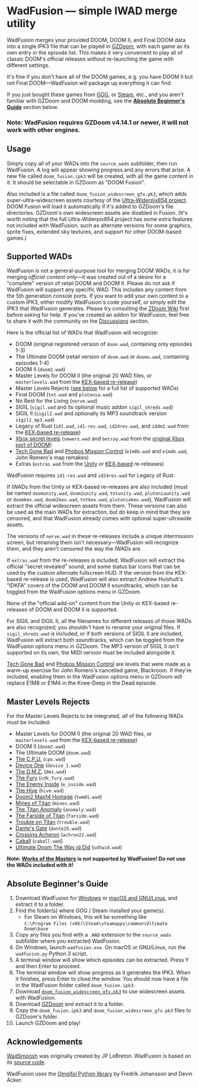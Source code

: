 # WadFusion — simple IWAD merge utility

WadFusion merges your provided DOOM, DOOM II, and Final DOOM data into a single IPK3 file that can be played in [GZDoom](https://zdoom.org/index), with each game as its own entry in the episode list. This makes it very convenient to play all of classic DOOM's official releases without re-launching the game with different settings.

It's fine if you don't have all of the DOOM games, e.g. you have DOOM II but not Final DOOM—WadFusion will package up everything it can find.

If you just bought these games from [GOG](https://www.gog.com/en/game/doom_doom_ii), or [Steam](https://store.steampowered.com/app/2280/), etc., and you aren't familiar with GZDoom and DOOM modding, see the [**Absolute Beginner's Guide**](#absolute-beginners-guide) section below.

### Note: WadFusion requires GZDoom v4.14.1 or newer, it will not work with other engines.

## Usage

Simply copy all of your WADs into the `source_wads` subfolder, then run WadFusion. A log will appear showing progress and any errors that arise. A new file called `doom_fusion.ipk3` will be created, with all the game content in it. It should be selectable in GZDoom as "DOOM Fusion".

Also included is a file called `doom_fusion_widescreen_gfx.pk3`, which adds super-ultra-widescreen assets courtesy of the [Ultra-Widerpix854 project](https://www.doomworld.com/forum/topic/148537). DOOM Fusion will load it automatically if it's added to GZDoom's file directories. GZDoom's own widescreen assets are disabled in Fusion. (It's worth noting that the full Ultra-Widerpix854 project has some extra features not included with WadFusion, such as alternate versions for some graphics, sprite fixes, extended sky textures, and support for other DOOM-based games.)

## Supported WADs

WadFusion is not a general-purpose tool for merging DOOM WADs; it is for merging *official content only*—it was created out of a desire for a "complete" version of retail DOOM and DOOM II. Please do not ask if WadFusion will support any specific WAD. This includes any content from the 5th generation console ports. If you want to add your own content to a custom IPK3, either modify WadFusion's code yourself, or simply edit the IPK3 that WadFusion generates. Please try consulting the [ZDoom Wiki](https://zdoom.org/wiki/Main_Page) first before asking for help. If you've created an addon for WadFusion, feel free to share it with the community on the [Discussions](https://github.com/Owlet7/wadfusion/discussions/categories/show-and-tell) section.

Here is the official list of WADs that WadFusion will recognize:
- DOOM (original registered version of `doom.wad`, containing only episodes 1-3)
- The Ultimate DOOM (retail version of `doom.wad` or `doomu.wad`, containing episodes 1-4)
- DOOM II (`doom2.wad`)
- Master Levels for DOOM II (the original 20 WAD files, or `masterlevels.wad` from the [KEX-based re-release](https://doomwiki.org/wiki/Doom_%2B_Doom_II))
- Master Levels Rejects ([see below](#master-levels-rejects) for a full list of supported WADs)
- Final DOOM (`tnt.wad` and `plutonia.wad`)
- No Rest for the Living (`nerve.wad`)
- SIGIL (`sigil.wad` and its optional music addon `sigil_shreds.wad`)
- SIGIL II (`sigil2.wad` and optionally its MP3 soundtrack version `sigil2_mp3.wad`)
- Legacy of Rust (`id1.wad`, `id1-res.wad`, `id24res.wad`, and `iddm1.wad` from the [KEX-based re-release](https://doomwiki.org/wiki/Doom_%2B_Doom_II))
- [Xbox secret levels](https://classicdoom.com/xboxspec.htm) (`sewers.wad` and `betray.wad` from the [original Xbox port of DOOM](https://doomwiki.org/wiki/Xbox))
- [Tech Gone Bad](https://www.doomworld.com/idgames/levels/doom/Ports/d-f/e1m8b) and [Phobos Mission Control](https://www.doomworld.com/idgames/levels/doom/Ports/d-f/e1m4b) (`e1m8b.wad` and `e1m4b.wad`, John Romero's map remakes)
- Extras (`extras.wad` from the [Unity](https://doomwiki.org/wiki/Doom_Classic_Unity_port) or [KEX-based](https://doomwiki.org/wiki/Doom_%2B_Doom_II) re-releases)

WadFusion requires `id1-res.wad` and `id24res.wad` for Legacy of Rust.

If IWADs from the Unity or KEX-based re-releases are also included (must be named `doomunity.wad`, `doom2unity.wad`, `tntunity.wad`, `plutoniaunity.wad` or `doomkex.wad`, `doom2kex.wad`, `tntkex.wad`, `plutoniakex.wad`), WadFusion will extract the official widescreen assets from them. These versions can also be used as the main WADs for extraction, but do keep in mind that they are censored, and that WadFusion already comes with optional super-ultrawide assets.

The versions of `nerve.wad` in these re-releases include a unique intermission screen, but renaming them isn't necessary—WadFusion will recognize them, and they aren't censored the way the IWADs are.

If `extras.wad` from the re-releases is included, WadFusion will extract the official "secret revealed" sound, and some status bar icons that can be used by the custom alternate fullscreen HUD. If the version from the KEX-based re-release is used, WadFusion will also extract Andrew Hulshult's "IDKFA" covers of the DOOM and DOOM II soundtracks, which can be toggled from the WadFusion options menu in GZDoom.

None of the "official add-on" content from the Unity or KEX-based re-releases of DOOM and DOOM II is supported.

For SIGIL and SIGIL II, all the filenames for different releases of those WADs are also recognized; you shouldn't have to rename your original files. If `sigil_shreds.wad` is included, or if both versions of SIGIL II are included, WadFusion will extract both soundtracks, which can be toggled from the WadFusion options menu in GZDoom. The MP3 version of SIGIL II isn't supported on its own, the MIDI version must be included alongside it.

[Tech Gone Bad](https://doomwiki.org/wiki/Tech_Gone_Bad) and [Phobos Mission Control](https://doomwiki.org/wiki/Phobos_Mission_Control) are levels that were made as a warm-up exercise for John Romero's cancelled game, Blackroom. If they're included, enabling them in the WadFusion options menu in GZDoom will replace E1M8 or E1M4 in the Knee-Deep in the Dead episode.

## Master Levels Rejects

For the Master Levels Rejects to be integrated, *all* of the following WADs must be included:
- Master Levels for DOOM II (the original 20 WAD files, or `masterlevels.wad` from the [KEX-based re-release](https://doomwiki.org/wiki/Doom_%2B_Doom_II))
- DOOM II (`doom2.wad`)
- The Ultimate DOOM (`doom.wad`)
- [The C.P.U.](https://www.doomworld.com/idgames/levels/doom2/a-c/cpu) (`cpu.wad`)
- [Device One](https://www.doomworld.com/idgames/levels/doom2/d-f/device_1) (`device_1.wad`)
- [The D.M.Z.](https://www.doomworld.com/idgames/levels/doom2/d-f/dmz) (`dmz.wad`)
- [The Fury](https://www.doomworld.com/idgames/levels/doom2/a-c/cdk_fury) (`cdk_fury.wad`)
- [The Enemy Inside](https://www.doomworld.com/idgames/levels/doom2/d-f/e_inside) (`e_inside.wad`)
- [The Hive](https://www.doomworld.com/idgames/levels/doom2/g-i/hive) (`hive.wad`)
- [Doom2 Map14 Homage](https://www.doomworld.com/idgames/levels/doom2/s-u/twm01) (`twm01.wad`)
- [Mines of Titan](https://www.doomworld.com/idgames/levels/doom2/m-o/mines2) (`mines.wad`)
- [The Titan Anomaly](https://www.doomworld.com/idgames/levels/doom2/a-c/anomaly) (`anomaly.wad`)
- [The Farside of Titan](https://www.doomworld.com/idgames/levels/doom2/d-f/farside) (`farside.wad`)
- [Trouble on Titan](https://www.doomworld.com/idgames/levels/doom2/s-u/trouble) (`trouble.wad`)
- [Dante's Gate](https://www.doomworld.com/idgames/levels/doom2/d-f/dante25) (`dante25.wad`)
- [Crossing Acheron](https://www.doomworld.com/idgames/levels/doom2/a-c/achron22) (`achron22.wad`)
- [Caball](https://doomshack.org/uploads/caball.zip) (`caball.wad`)
- [Ultimate Doom The Way id Did](https://www.doomworld.com/idgames/levels/doom/s-u/udtwid) (`udtwid.wad`)

**Note: [Works of the Masters](https://jp.itch.io/deluxe-master-levels) is not supported by WadFusion! Do not use the WADs included with it!**

## Absolute Beginner's Guide

1. Download WadFusion for [Windows](https://github.com/Owlet7/wadfusion/releases/latest/download/wadfusion_win.zip) or [macOS and GNU/Linux](https://github.com/Owlet7/wadfusion/releases/latest/download/wadfusion_py.zip), and extract it to a folder.
2. Find the folder(s) where GOG / Steam installed your game(s).
   - For Steam on Windows, this will be something like\
   `C:\Program Files (x86)\Steam\steamapps\common\Ultimate Doom\base`
3. Copy any files you find with a `.WAD` extension to the `source_wads` subfolder where you extracted WadFusion.
4. On Windows, launch `wadfusion.exe`. On macOS or GNU/Linux, run the `wadfusion.py` Python 3 script.
5. A terminal window will show which episodes can be extracted. Press Y and then Enter to proceed.
6. The terminal window will show progress as it generates the IPK3. When it finishes, press Enter to close the window. You should now have a file in the WadFusion folder called `doom_fusion.ipk3`.
7. Download [`doom_fusion_widescreen_gfx.pk3`](https://github.com/Owlet7/wadfusion/releases/latest/download/doom_fusion_widescreen_gfx.pk3) to use widescreen assets with WadFusion.
8. Download [GZDoom](https://zdoom.org/downloads) and extract it to a folder.
9. Copy the `doom_fusion.ipk3` and `doom_fusion_widescreen_gfx.pk3` files to GZDoom's folder.
10. Launch GZDoom and play!

## Acknowledgements

[WadSmoosh](https://jp.itch.io/wadsmoosh) was originally created by JP LeBreton. WadFusion is based on its [source code](https://heptapod.host/jp-lebreton/wadsmoosh).

WadFusion uses the [Omgifol Python library](https://github.com/devinacker/omgifol) by Fredrik Johansson and Devin Acker.
